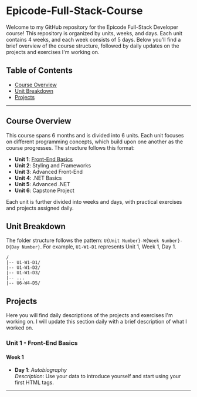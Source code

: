 # Epicode-Full-Stack-Course

Welcome to my GitHub repository for the Epicode Full-Stack Developer course! This repository is organized by units, weeks, and days. Each unit contains 4 weeks, and each week consists of 5 days. Below you'll find a brief overview of the course structure, followed by daily updates on the projects and exercises I'm working on.

## Table of Contents

- [Course Overview](#course-overview)
- [Unit Breakdown](#unit-breakdown)
- [Projects](#projects)

---

## Course Overview

This course spans 6 months and is divided into 6 units. Each unit focuses on different programming concepts, which build upon one another as the course progresses. The structure follows this format:

- **Unit 1**: [Front-End Basics](#unit-1---front-end-basics)
- **Unit 2**: Styling and Frameworks
- **Unit 3**: Advanced Front-End
- **Unit 4**: .NET Basics
- **Unit 5**: Advanced .NET
- **Unit 6**: Capstone Project

Each unit is further divided into weeks and days, with practical exercises and projects assigned daily.

## Unit Breakdown

The folder structure follows the pattern: `U{Unit Number}-W{Week Number}-D{Day Number}`. For example, `U1-W1-D1` represents Unit 1, Week 1, Day 1.

```text
/
|-- U1-W1-D1/
|-- U1-W1-D2/
|-- U1-W1-D3/
|-- ...
|-- U6-W4-D5/
```

## Projects

Here you will find daily descriptions of the projects and exercises I'm working on. I will update this section daily with a brief description of what I worked on.

### Unit 1 - Front-End Basics

#### Week 1

- **Day 1**: _Autobiography_  
  _Description_: Use your data to introduce yourself and start using your first HTML tags.

---
